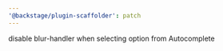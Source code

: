 ```yaml
---
'@backstage/plugin-scaffolder': patch
---
```


disable blur-handler when selecting option from Autocomplete
